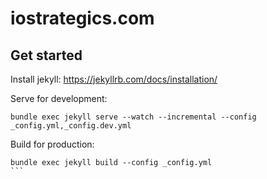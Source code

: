 # iostrategics.com

## Get started

Install jekyll: https://jekyllrb.com/docs/installation/

Serve for development:
```
bundle exec jekyll serve --watch --incremental --config _config.yml,_config.dev.yml
```

Build for production:
````
bundle exec jekyll build --config _config.yml
```